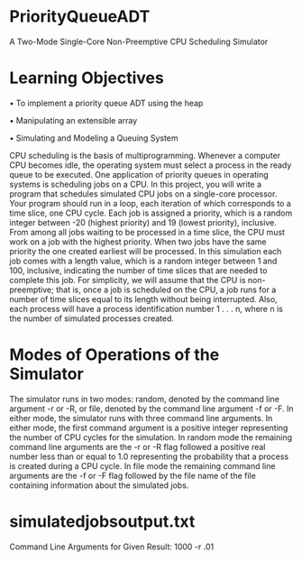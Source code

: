 # PriorityQueueADT
A Two-Mode Single-Core Non-Preemptive CPU Scheduling Simulator

# Learning Objectives
• To implement a priority queue ADT using the heap

• Manipulating an extensible array

• Simulating and Modeling a Queuing System

CPU scheduling is the basis of multiprogramming. Whenever a computer
CPU becomes idle, the operating system must select a process in the ready
queue to be executed. One application of priority queues in operating systems
is scheduling jobs on a CPU. In this project, you will write a program that
schedules simulated CPU jobs on a single-core processor. Your program
should run in a loop, each iteration of which corresponds to a time slice, one
CPU cycle. Each job is assigned a priority, which is a random integer between
-20 (highest priority) and 19 (lowest priority), inclusive. From among all
jobs waiting to be processed in a time slice, the CPU must work on a job
with the highest priority. When two jobs have the same priority the one
created earliest will be processed. In this simulation each job comes with
a length value, which is a random integer between 1 and 100, inclusive,
indicating the number of time slices that are needed to complete this job.
For simplicity, we will assume that the CPU is non-preemptive; that is, once
a job is scheduled on the CPU, a job runs for a number of time slices equal to
its length without being interrupted. Also, each process will have a process
identification number 1 . . . n, where n is the number of simulated processes
created.

# Modes of Operations of the Simulator
The simulator runs in two modes: random, denoted by the command line
argument -r or -R, or file, denoted by the command line argument -f or -F.
In either mode, the simulator runs with three command line arguments. In
either mode, the first command argument is a positive integer representing
the number of CPU cycles for the simulation. In random mode the remaining
command line arguments are the -r or -R flag followed a positive real number
less than or equal to 1.0 representing the probability that a process is created
during a CPU cycle. In file mode the remaining command line arguments are
the -f or -F flag followed by the file name of the file containing information
about the simulated jobs.

# simulatedjobsoutput.txt
Command Line Arguments for Given Result: 1000 -r .01
